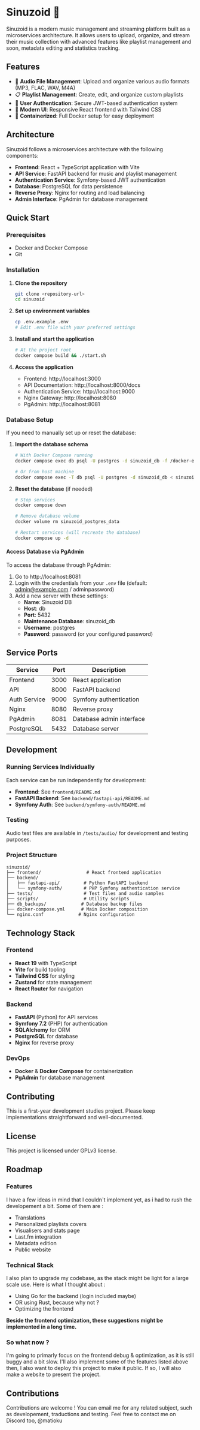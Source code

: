# Sinuzoid 🎵

Sinuzoid is a modern music management and streaming platform built as a microservices architecture. It allows users to upload, organize, and stream their music collection with advanced features like playlist management and soon, metadata editing and statistics tracking.

## Features

- 🎵 **Audio File Management**: Upload and organize various audio formats (MP3, FLAC, WAV, M4A)
- 📋 **Playlist Management**: Create, edit, and organize custom playlists
- 🔐 **User Authentication**: Secure JWT-based authentication system
- 🎨 **Modern UI**: Responsive React frontend with Tailwind CSS
- 🐳 **Containerized**: Full Docker setup for easy deployment

## Architecture

Sinuzoid follows a microservices architecture with the following components:

- **Frontend**: React + TypeScript application with Vite
- **API Service**: FastAPI backend for music and playlist management
- **Authentication Service**: Symfony-based JWT authentication
- **Database**: PostgreSQL for data persistence
- **Reverse Proxy**: Nginx for routing and load balancing
- **Admin Interface**: PgAdmin for database management

## Quick Start

### Prerequisites

- Docker and Docker Compose
- Git

### Installation

1. **Clone the repository**
   ```bash
   git clone <repository-url>
   cd sinuzoid
   ```

2. **Set up environment variables**
   ```bash
   cp .env.example .env
   # Edit .env file with your preferred settings
   ```

3. **Install and start the application**
   ```bash
   # At the project root
   docker compose build && ./start.sh
   ```

4. **Access the application**
   - Frontend: http://localhost:3000
   - API Documentation: http://localhost:8000/docs
   - Authentication Service: http://localhost:9000
   - Nginx Gateway: http://localhost:8080
   - PgAdmin: http://localhost:8081

### Database Setup

If you need to manually set up or reset the database:

1. **Import the database schema**
   ```bash
   # With Docker Compose running
   docker compose exec db psql -U postgres -d sinuzoid_db -f /docker-entrypoint-initdb.d/sinuzoid_database.sql
   
   # Or from host machine
   docker compose exec -T db psql -U postgres -d sinuzoid_db < sinuzoid_database.sql
   ```

2. **Reset the database** (if needed)
   ```bash
   # Stop services
   docker compose down
   
   # Remove database volume
   docker volume rm sinuzoid_postgres_data
   
   # Restart services (will recreate the database)
   docker compose up -d
   ```

#### Access Database via PgAdmin

To access the database through PgAdmin:

1. Go to http://localhost:8081
2. Login with the credentials from your `.env` file (default: admin@example.com / adminpassword)
3. Add a new server with these settings:
   - **Name**: Sinuzoid DB
   - **Host**: db
   - **Port**: 5432
   - **Maintenance Database**: sinuzoid_db
   - **Username**: postgres
   - **Password**: password (or your configured password)

## Service Ports

| Service | Port | Description |
|---------|------|-------------|
| Frontend | 3000 | React application |
| API | 8000 | FastAPI backend |
| Auth Service | 9000 | Symfony authentication |
| Nginx | 8080 | Reverse proxy |
| PgAdmin | 8081 | Database admin interface |
| PostgreSQL | 5432 | Database server |

## Development

### Running Services Individually

Each service can be run independently for development:

- **Frontend**: See `frontend/README.md`
- **FastAPI Backend**: See `backend/fastapi-api/README.md`
- **Symfony Auth**: See `backend/symfony-auth/README.md`

### Testing

Audio test files are available in `/tests/audio/` for development and testing purposes.

### Project Structure

```
sinuzoid/
├── frontend/                 # React frontend application
├── backend/
│   ├── fastapi-api/         # Python FastAPI backend
│   └── symfony-auth/        # PHP Symfony authentication service
├── tests/                   # Test files and audio samples
├── scripts/                 # Utility scripts
├── db_backups/             # Database backup files
├── docker-compose.yml      # Main Docker composition
└── nginx.conf             # Nginx configuration
```

## Technology Stack

### Frontend
- **React 19** with TypeScript
- **Vite** for build tooling
- **Tailwind CSS** for styling
- **Zustand** for state management
- **React Router** for navigation

### Backend
- **FastAPI** (Python) for API services
- **Symfony 7.2** (PHP) for authentication
- **SQLAlchemy** for ORM
- **PostgreSQL** for database
- **Nginx** for reverse proxy

### DevOps
- **Docker** & **Docker Compose** for containerization
- **PgAdmin** for database management

## Contributing

This is a first-year development studies project. Please keep implementations straightforward and well-documented.

## License

This project is licensed under GPLv3 license.

## Roadmap

### Features
I have a few ideas in mind that I couldn´t implement yet, as i had to rush the developement a bit. Some of them are :
- Translations
- Personalized playlists covers
- Visualisers and stats page
- Last.fm integration
- Metadata edition
- Public website
### Technical Stack
I also plan to upgrade my codebase, as the stack might be light for a large scale use. Here is what I thought about :
- Using Go for the backend (login included maybe)
- OR using Rust, because why not ?
- Optimizing the frontend

**Beside the frontend optimization, these suggestions might be implemented in a long time.**
### So what now ?
I'm going to primarly focus on the frontend debug & optimization, as it is still buggy and a bit slow. I'll also implement some of the features listed above then, I also want to deploy this project to make it public. If so, I will also make a website to present the project.

## Contributions

Contributions are welcome ! You can email me for any related subject, such as developement, traductions and testing. Feel free to contact me on Discord too, @matioku

